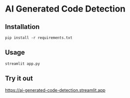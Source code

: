 # AI Generated Code Detection

## Installation

```shell
pip install -r requirements.txt
```

## Usage

```shell
streamlit app.py
```

## Try it out

https://ai-generated-code-detection.streamlit.app

